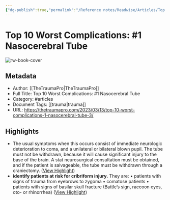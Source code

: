 ```yaml
---
{"dg-publish":true,"permalink":"/Reference notes/Readwise/Articles/Top 10 Worst Complications #1 Nasocerebral Tube/"}
---
```


# Top 10 Worst Complications: #1 Nasocerebral Tube

![rw-book-cover](https://www.regionstrauma.org/blogs/cribriform_sag.jpg)

## Metadata
- Author: [[TheTraumaPro\|TheTraumaPro]]
- Full Title: Top 10 Worst Complications: #1 Nasocerebral Tube
- Category: #articles
- Document Tags: [[trauma\|trauma]] 
- URL: https://thetraumapro.com/2023/03/13/top-10-worst-complications-1-nasocerebral-tube-3/

## Highlights
- The usual symptoms when this occurs consist of immediate neurologic deterioration to coma, and a unilateral or bilateral blown pupil. The tube must not be withdrawn, because it will cause significant injury to the base of the brain. A stat neurosurgical consultation must be obtained, and if the patient is salvageable, the tube must be withdrawn through a craniectomy. ([View Highlight](https://read.readwise.io/read/01gvgcvgegy6tyy1cc2x9a56sn))
- **identify patients at risk for cribriform injury.** They are:
  • patients with signs of trauma from eyebrows to zygoma
  • comatose patients
  • patients with signs of basilar skull fracture (Battle’s sign, raccoon eyes, oto- or rhinorrhea) ([View Highlight](https://read.readwise.io/read/01gvgcw52pcyx8rarrep1y8xwp))
